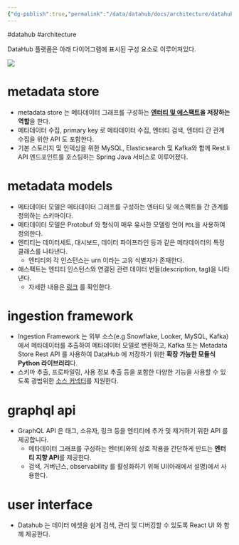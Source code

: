 ```yaml
---
{"dg-publish":true,"permalink":"/data/datahub/docs/architecture/datahub-architecture-components/","noteIcon":"","created":"2024-06-30T00:39:32.595+09:00"}
---
```


#datahub #architecture 

DataHub 플랫폼은 아래 다이어그램에 표시된 구성 요소로 이루어져있다.

![](https://datahubproject.io/assets/images/datahub-components-ac4e0a67fb78387ac6efc0a5d66515c6.png)
# metadata store

- metadata store 는 메타데이터 그래프를 구성하는 **[엔터티 및 에스팩트](https://datahubproject.io/docs/metadata-modeling/metadata-model/)을 저장하는 역할**을 한다.
- 메타데이터 수집, primary key 로 메타데이터 수집, 엔터티 검색, 엔터티 간 관계 수집을 위한 API 도 포함한다.
- 기본 스토리지 및 인덱싱을 위한 MySQL, Elasticsearch 및 Kafka와 함께 Rest.li API 엔드포인트를 호스팅하는 Spring Java 서비스로 이루어졌다.

# metadata models

- 메타데이터 모델은 메타데이터 그래프를 구성하는 엔터티 및 에스팩트들 간 관계를 정의하는 스키마이다.
- 메타데이터 모델은 Protobuf 와 형식이 매우 유사한 모델링 언어 `PDL`을 사용하여 정의한다.
- 엔티티는 데이터세트, 대시보드, 데이터 파이프라인 등과 같은 메타데이터의 특정 클래스를 나타낸다.
	- 엔티티의 각 인스턴스는 urn 이라는 고유 식별자가 존재한다.
- 애스팩트는 엔티티 인스턴스와 연결된 관련 데이터 번들(description, tag)을 나타낸다.
	- 자세한 내용은 [링크](https://datahubproject.io/docs/metadata-modeling/metadata-model/#exploring-datahubs-metadata-model) 를 확인한다.

# ingestion framework

- Ingestion Framework 는 외부 소스(e.g Snowflake, Looker, MySQL, Kafka)에서 메타데이터를 추출하여 메타데이터 모델로 변환하고, Kafka 또는 Metadata Store Rest API 를 사용하여 DataHub 에 저장하기 위한 **확장 가능한 모듈식 Python 라이브러리**다.
- 스키마 추출, 프로파일링, 사용 정보 추출 등을 포함한 다양한 기능을 사용할 수 있도록 광범위한 [소스 커넥터](https://datahubproject.io/docs/metadata-ingestion/#installing-plugins)를 지원한다.

# graphql api

- GraphQL API 은 태그, 소유자, 링크 등을 엔티티에 추가 및 제거하기 위한 API 를 제공합니다.
	- 메타데이터 그래프를 구성하는 엔터티와의 상호 작용을 간단하게 만드는 **엔터티 지향 API**를 제공한다. 
	- 검색, 거버넌스, observability 를 활성화하기 위해 UI(아래에서 설명)에서 사용한다.

# user interface

- Datahub 는 데이터 에셋을 쉽게 검색, 관리 및 디버깅할 수 있도록 React UI 와 함께 제공한다.
